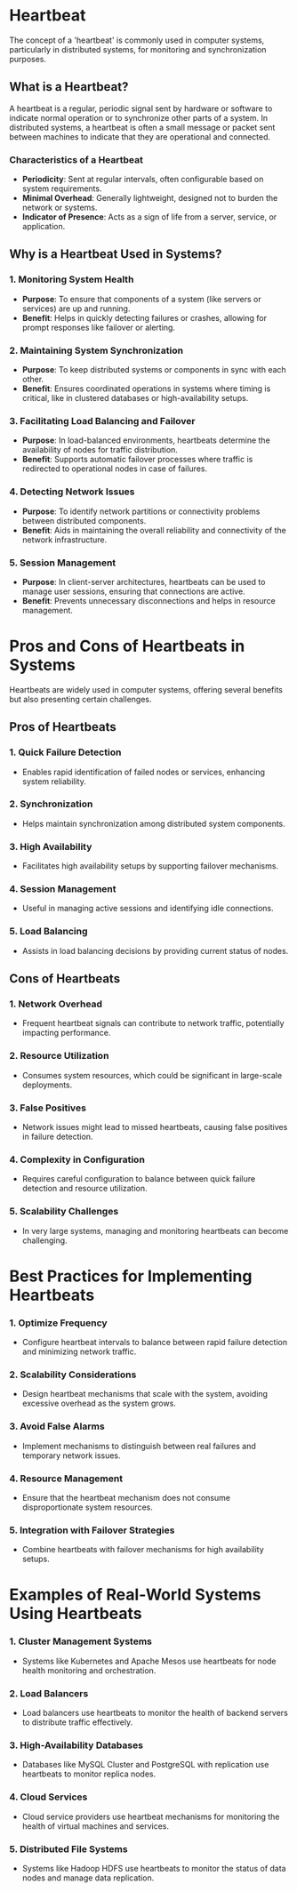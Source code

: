 # Heartbeat

The concept of a 'heartbeat' is commonly used in computer systems, particularly in distributed systems,
for monitoring and synchronization purposes.

## What is a Heartbeat?

A heartbeat is a regular, periodic signal sent by hardware or software to indicate normal operation or to synchronize
other parts of a system. In distributed systems, a heartbeat is often a small message or packet sent between machines
to indicate that they are operational and connected.

### Characteristics of a Heartbeat
- **Periodicity**: Sent at regular intervals, often configurable based on system requirements.
- **Minimal Overhead**: Generally lightweight, designed not to burden the network or systems.
- **Indicator of Presence**: Acts as a sign of life from a server, service, or application.

## Why is a Heartbeat Used in Systems?

### 1. **Monitoring System Health**
- **Purpose**: To ensure that components of a system (like servers or services) are up and running.
- **Benefit**: Helps in quickly detecting failures or crashes, allowing for prompt responses like failover or alerting.

### 2. **Maintaining System Synchronization**
- **Purpose**: To keep distributed systems or components in sync with each other.
- **Benefit**: Ensures coordinated operations in systems where timing is critical, like in clustered databases or high-availability setups.

### 3. **Facilitating Load Balancing and Failover**
- **Purpose**: In load-balanced environments, heartbeats determine the availability of nodes for traffic distribution.
- **Benefit**: Supports automatic failover processes where traffic is redirected to operational nodes in case of failures.

### 4. **Detecting Network Issues**
- **Purpose**: To identify network partitions or connectivity problems between distributed components.
- **Benefit**: Aids in maintaining the overall reliability and connectivity of the network infrastructure.

### 5. **Session Management**
- **Purpose**: In client-server architectures, heartbeats can be used to manage user sessions, ensuring that connections are active.
- **Benefit**: Prevents unnecessary disconnections and helps in resource management.

# Pros and Cons of Heartbeats in Systems

Heartbeats are widely used in computer systems, offering several benefits but also presenting certain challenges.

## Pros of Heartbeats

### 1. **Quick Failure Detection**
- Enables rapid identification of failed nodes or services, enhancing system reliability.

### 2. **Synchronization**
- Helps maintain synchronization among distributed system components.

### 3. **High Availability**
- Facilitates high availability setups by supporting failover mechanisms.

### 4. **Session Management**
- Useful in managing active sessions and identifying idle connections.

### 5. **Load Balancing**
- Assists in load balancing decisions by providing current status of nodes.

## Cons of Heartbeats

### 1. **Network Overhead**
- Frequent heartbeat signals can contribute to network traffic, potentially impacting performance.

### 2. **Resource Utilization**
- Consumes system resources, which could be significant in large-scale deployments.

### 3. **False Positives**
- Network issues might lead to missed heartbeats, causing false positives in failure detection.

### 4. **Complexity in Configuration**
- Requires careful configuration to balance between quick failure detection and resource utilization.

### 5. **Scalability Challenges**
- In very large systems, managing and monitoring heartbeats can become challenging.

# Best Practices for Implementing Heartbeats

### 1. **Optimize Frequency**
- Configure heartbeat intervals to balance between rapid failure detection and minimizing network traffic.

### 2. **Scalability Considerations**
- Design heartbeat mechanisms that scale with the system, avoiding excessive overhead as the system grows.

### 3. **Avoid False Alarms**
- Implement mechanisms to distinguish between real failures and temporary network issues.

### 4. **Resource Management**
- Ensure that the heartbeat mechanism does not consume disproportionate system resources.

### 5. **Integration with Failover Strategies**
- Combine heartbeats with failover mechanisms for high availability setups.

# Examples of Real-World Systems Using Heartbeats

### 1. **Cluster Management Systems**
- Systems like Kubernetes and Apache Mesos use heartbeats for node health monitoring and orchestration.

### 2. **Load Balancers**
- Load balancers use heartbeats to monitor the health of backend servers to distribute traffic effectively.

### 3. **High-Availability Databases**
- Databases like MySQL Cluster and PostgreSQL with replication use heartbeats to monitor replica nodes.

### 4. **Cloud Services**
- Cloud service providers use heartbeat mechanisms for monitoring the health of virtual machines and services.

### 5. **Distributed File Systems**
- Systems like Hadoop HDFS use heartbeats to monitor the status of data nodes and manage data replication.

